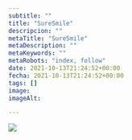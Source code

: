 ```yaml
---
subtitle: ""
title: "SureSmile"
descripcion: ""
metaTitle: "SureSmile"
metaDescription: ""
metaKeywords: ""
metaRobots: "index, follow"
date: 2021-10-13T21:24:52+00:00
fecha: 2021-10-13T21:24:52+00:00
tags: []
image: 
imageAlt: 

---
```



![](https://centredentalbaste.com/wp-content/uploads/2021/10/Folleto-Alineadores-SureSmile-Paciente-2-300x220.png)
